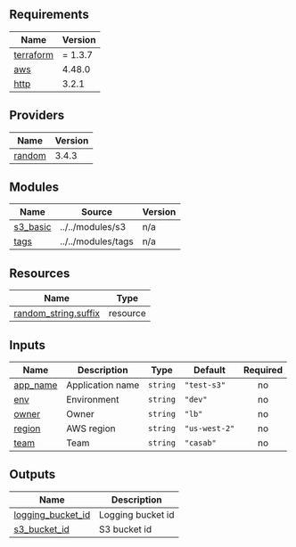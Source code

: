 ## Requirements

| Name | Version |
|------|---------|
| <a name="requirement_terraform"></a> [terraform](#requirement\_terraform) | = 1.3.7 |
| <a name="requirement_aws"></a> [aws](#requirement\_aws) | 4.48.0 |
| <a name="requirement_http"></a> [http](#requirement\_http) | 3.2.1 |

## Providers

| Name | Version |
|------|---------|
| <a name="provider_random"></a> [random](#provider\_random) | 3.4.3 |

## Modules

| Name | Source | Version |
|------|--------|---------|
| <a name="module_s3_basic"></a> [s3\_basic](#module\_s3\_basic) | ../../modules/s3 | n/a |
| <a name="module_tags"></a> [tags](#module\_tags) | ../../modules/tags | n/a |

## Resources

| Name | Type |
|------|------|
| [random_string.suffix](https://registry.terraform.io/providers/hashicorp/random/latest/docs/resources/string) | resource |

## Inputs

| Name | Description | Type | Default | Required |
|------|-------------|------|---------|:--------:|
| <a name="input_app_name"></a> [app\_name](#input\_app\_name) | Application name | `string` | `"test-s3"` | no |
| <a name="input_env"></a> [env](#input\_env) | Environment | `string` | `"dev"` | no |
| <a name="input_owner"></a> [owner](#input\_owner) | Owner | `string` | `"lb"` | no |
| <a name="input_region"></a> [region](#input\_region) | AWS region | `string` | `"us-west-2"` | no |
| <a name="input_team"></a> [team](#input\_team) | Team | `string` | `"casab"` | no |

## Outputs

| Name | Description |
|------|-------------|
| <a name="output_logging_bucket_id"></a> [logging\_bucket\_id](#output\_logging\_bucket\_id) | Logging bucket id |
| <a name="output_s3_bucket_id"></a> [s3\_bucket\_id](#output\_s3\_bucket\_id) | S3 bucket id |
